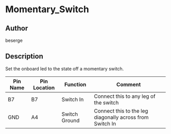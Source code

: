 # Momentary_Switch

## Author

beserge

## Description

Set the onboard led to the state off a momentary switch.

| Pin Name | Pin Location | Function | Comment |
| --- | --- | --- | --- |
| B7 | B7 | Switch In | Connect this to any leg of the switch |
| GND | A4 | Switch Ground | Connect this to the leg diagonally across from Switch In |